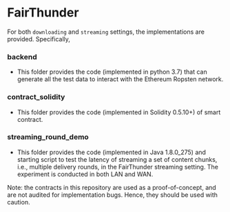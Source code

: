 # FairThunder

For both `downloading` and `streaming` settings, the implementations are provided. Specifically,

### backend
- This folder provides the code (implemented in python 3.7) that can generate all the test data to interact with the Ethereum Ropsten network.

### contract_solidity
- This folder provides the code (implemented in Solidity 0.5.10+) of smart contract.

### streaming_round_demo
- This folder provides the code (implemented in Java 1.8.0_275) and starting script to test the latency of streaming a set of content chunks, i.e., multiple delivery rounds, in the FairThunder streaming setting. The experiment is conducted in both LAN and WAN.

Note: the contracts in this repository are used as a proof-of-concept, and are not audited for implementation bugs. Hence, they should be used with caution.
